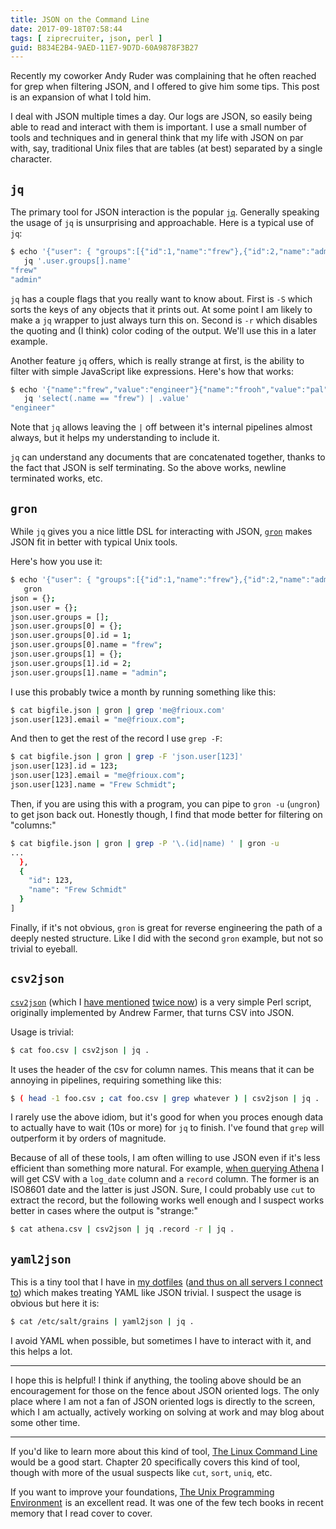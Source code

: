 ```yaml
---
title: JSON on the Command Line
date: 2017-09-18T07:58:44
tags: [ ziprecruiter, json, perl ]
guid: B834E2B4-9AED-11E7-9D7D-60A9878F3B27
---
```

Recently my coworker Andy Ruder was complaining that he often reached for grep
when filtering JSON, and I offered to give him some tips.  This post is an
expansion of what I told him.

<!--more-->

I deal with JSON multiple times a day.  Our logs are JSON, so easily being able
to read and interact with them is important.  I use a small number of tools and
techniques and in general think that my life with JSON on par with, say,
traditional Unix files that are tables (at best) separated by a single
character.

## `jq`

The primary tool for JSON interaction is the popular [`jq`][jq].  Generally
speaking the usage of `jq` is unsurprising and approachable.  Here is a
typical use of `jq`:

``` bash
$ echo '{"user": { "groups":[{"id":1,"name":"frew"},{"id":2,"name":"admin"}]}}' |
   jq '.user.groups[].name'
"frew"
"admin"
```

`jq` has a couple flags that you really want to know about.  First is `-S` which
sorts the keys of any objects that it prints out.  At some point I am likely to
make a `jq` wrapper to just always turn this on.  Second is `-r` which disables
the quoting and (I think) color coding of the output.  We'll use this in a later
example.

Another feature `jq` offers, which is really strange at first, is the ability to
filter with simple JavaScript like expressions.  Here's how that works:

``` bash
$ echo '{"name":"frew","value":"engineer"}{"name":"frooh","value":"pal"}' |
   jq 'select(.name == "frew") | .value'
"engineer"
```

Note that `jq` allows leaving the `|` off between it's internal pipelines almost
always, but it helps my understanding to include it.

`jq` can understand any documents that are concatenated together, thanks to the
fact that JSON is self terminating.  So the above works, newline terminated
works, etc.

## `gron`

While `jq` gives you a nice little DSL for interacting with JSON, [`gron`][gron]
makes JSON fit in better with typical Unix tools.

Here's how you use it:

``` bash
$ echo '{"user": { "groups":[{"id":1,"name":"frew"},{"id":2,"name":"admin"}]}}' |
   gron
json = {};
json.user = {};
json.user.groups = [];
json.user.groups[0] = {};
json.user.groups[0].id = 1;
json.user.groups[0].name = "frew";
json.user.groups[1] = {};
json.user.groups[1].id = 2;
json.user.groups[1].name = "admin";
```

I use this probably twice a month by running something like this:

``` bash
$ cat bigfile.json | gron | grep 'me@frioux.com'
json.user[123].email = "me@frioux.com";
```

And then to get the rest of the record I use `grep -F`:

``` bash
$ cat bigfile.json | gron | grep -F 'json.user[123]'
json.user[123].id = 123;
json.user[123].email = "me@frioux.com";
json.user[123].name = "Frew Schmidt";
```

Then, if you are using this with a program, you can pipe to `gron -u` (`ungron`)
to get json back out.  Honestly though, I find that mode better for filtering on
"columns:"

``` bash
$ cat bigfile.json | gron | grep -P '\.(id|name) ' | gron -u
...
  },
  {
    "id": 123,
    "name": "Frew Schmidt"
  }
]
```

Finally, if it's not obvious, `gron` is great for reverse engineering the path
of a deeply nested structure.  Like I did with the second `gron` example, but
not so trivial to eyeball.

## `csv2json`

[`csv2json`][c2j] (which I [have mentioned][1] [twice now][2]) is a very simple
Perl script, originally implemented by Andrew Farmer, that turns CSV into JSON.

Usage is trivial:

``` bash
$ cat foo.csv | csv2json | jq .
```

It uses the header of the csv for column names.  This means that it can be
annoying in pipelines, requiring something like this:

``` bash
$ ( head -1 foo.csv ; cat foo.csv | grep whatever ) | csv2json | jq .
```

I rarely use the above idiom, but it's good for when you proces enough data to
actually have to wait (10s or more) for `jq` to finish. I've found that `grep`
will outperform it by orders of magnitude.

Because of all of these tools, I am often willing to use JSON even if it's less
efficient than something more natural.  For example, [when querying Athena][athena] I will
get CSV with a `log_date` column and a `record` column.  The former is an
ISO8601 date and the latter is just JSON.  Sure, I could probably use `cut` to
extract the record, but the following works well enough and I suspect works
better in cases where the output is "strange:"

``` bash
$ cat athena.csv | csv2json | jq .record -r | jq .
```

## `yaml2json`

This is a tiny tool that I have in [my dotfiles][dotfiles] ([and thus on all
servers I connect to][fressh]) which makes treating YAML like JSON trivial.  I
suspect the usage is obvious but here it is:

``` bash
$ cat /etc/salt/grains | yaml2json | jq .
```

I avoid YAML when possible, but sometimes I have to interact with it, and this
helps a lot.

---

I hope this is helpful!  I think if anything, the tooling above should be an
encouragement for those on the fence about JSON oriented logs.  The only place
where I am not a fan of JSON oriented logs is directly to the screen, which I am
actually, actively working on solving at work and may blog about some other
time.

---

If you'd like to learn more about this kind of tool,
<a target="_blank" href="https://www.amazon.com/gp/product/1593273894/ref=as_li_tl?ie=UTF8&camp=1789&creative=9325&creativeASIN=1593273894&linkCode=as2&tag=afoolishmanif-20&linkId=f63ee71fb68dc4e6522523d6fbedb2c9">The Linux Command Line</a><img src="//ir-na.amazon-adsystem.com/e/ir?t=afoolishmanif-20&l=am2&o=1&a=1593273894" width="1" height="1" border="0" alt="" style="border:none !important; margin:0px !important;" />
would be a good start.  Chapter 20 specifically covers this kind of tool, though
with more of the usual suspects like `cut`, `sort`, `uniq`, etc.

If you want to improve your foundations, 
<a target="_blank" href="https://www.amazon.com/gp/product/013937681X/ref=as_li_tl?ie=UTF8&camp=1789&creative=9325&creativeASIN=013937681X&linkCode=as2&tag=afoolishmanif-20&linkId=6279d8d234dff9ee5623e7ad7bed35df">The Unix Programming Environment</a><img src="//ir-na.amazon-adsystem.com/e/ir?t=afoolishmanif-20&l=am2&o=1&a=013937681X" width="1" height="1" border="0" alt="" style="border:none !important; margin:0px !important;" /> 
is an excellent read.  It was one of the few tech books in recent memory that I
read cover to cover.

[jq]: https://stedolan.github.io/jq/
[gron]: https://github.com/tomnomnom/gron
[1]: /posts/day-to-day-tools/#csv2json-https-github-com-frioux-dotfiles-blob-c109ceb28ef9ab34ac35ca07d943049763fdacb5-bin-csv2json
[2]: /posts/csv-databases-in-perl/
[dotfiles]: https://github.com/frioux/dotfiles
[fressh]: /posts/my-mobile-shell-home/
[athena]: /posts/using-amazon-athena-from-perl/
[c2j]: https://github.com/frioux/dotfiles/blob/e28e98ad5066e21eb125bce1db0d180b90906c6a/bin/csv2json

